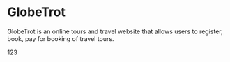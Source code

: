 # GlobeTrot

GlobeTrot is an online tours and travel website that allows users to register, book, pay for booking of travel tours.

123

